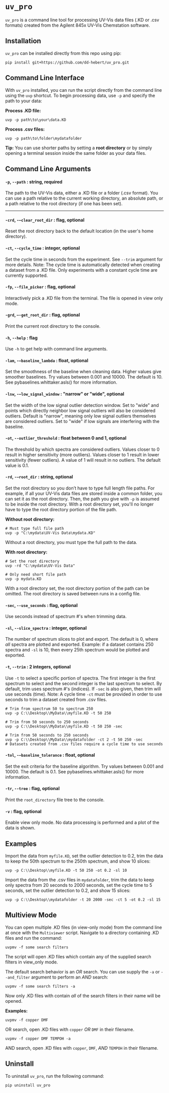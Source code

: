 ``uv_pro``
==========
``uv_pro`` is a command line tool for processing UV-Vis data files (.KD or .csv formats) created from the Agilent 845x UV-Vis Chemstation software.

Installation
------------
``uv_pro`` can be installed directly from this repo using pip:

```
pip install git+https://github.com/dd-hebert/uv_pro.git
```

Command Line Interface
----------------------
With ``uv_pro`` installed, you can run the script directly from the command line using the ``uvp`` shortcut. To begin processing data, use ``-p`` and specify the path to your data:

**Process .KD file:**
```
uvp -p path\to\your\data.KD
```

**Process .csv files:**
```
uvp -p path\to\folder\mydatafolder
```

**Tip:** You can use shorter paths by setting a **root directory** or by simply opening a terminal session inside the same folder as your data files.


Command Line Arguments
----------------------
#### ``-p``, ``--path`` : string, required
The path to the UV-Vis data, either a .KD file or a folder (.csv format). You can use a path relative to the current working directory, an absolute path, or a path relative to the root directory (if one has been set).

___

#### ``-crd``, ``-–clear_root_dir`` : flag, optional
Reset the root directory back to the default location (in the user's home directory).

#### ``-ct``, ``--cycle_time`` : integer, optional
Set the cycle time in seconds from the experiment. See ``--trim`` argument for more details. Note: The cycle time is automatically detected when creating a dataset from a .KD file. Only experiments with a constant cycle time are currently supported.

#### ``-fp``, ``--file_picker`` : flag, optional
Interactively pick a .KD file from the terminal. The file is opened in view only mode.

#### ``-grd``, ``–-get_root_dir`` : flag, optional
Print the current root directory to the console.

#### ``-h``, ``--help`` : flag
Use ``-h`` to get help with command line arguments.

#### ``-lam``, ``-–baseline_lambda`` : float, optional
Set the smoothness of the baseline when cleaning data. Higher values give smoother baselines. Try values between 0.001 and 10000. The default is 10. See pybaselines.whittaker.asls() for more information.

#### ``-lsw``, ``-–low_signal_window`` : "narrow" or "wide", optional
Set the width of the low signal outlier detection window. Set to "wide" and points which directly neighbor low signal outliers will also be considered outliers. Default is "narrow", meaning only low signal outliers themselves are considered outliers. Set to "wide" if low signals are interfering with the baseline.

#### ``-ot``, ``--outlier_threshold`` : float between 0 and 1, optional
The threshold by which spectra are considered outliers. Values closer to 0 result in higher sensitivity (more outliers). Values closer to 1 result in lower sensitivity (fewer outliers). A value of 1 will result in no outliers. The default value is 0.1.

#### ``-rd``, ``-–root_dir`` : string, optional
Set the root directory so you don’t have to type full length file paths. For example, if all your UV-Vis data files are stored inside a common folder, you can set it as the root directory. Then, the path you give with ``-p`` is assumed to be inside the root directory. With a root directory set, you'll no longer have to type the root directory portion of the file path.

**Without root directory:**
```
# Must type full file path
uvp -p "C:\mydata\UV-Vis Data\mydata.KD"
```

Without a root directory, you must type the full path to the data. 

**With root directory:**
```
# Set the root directory
uvp -rd "C:\mydata\UV-Vis Data"

# Only need short file path
uvp -p mydata.KD
```

With a root directory set, the root directory portion of the path can be omitted. The root directory is saved between runs in a config file.

#### ``-sec``, ``--use_seconds`` : flag, optional
Use seconds instead of spectrum #'s when trimming data.

#### ``-sl``, ``--slice_spectra`` : integer, optional
The number of spectrum slices to plot and export. The default is 0, where *all* spectra are plotted and exported. Example: if a dataset contains 250 spectra and ``-sl`` is 10, then every 25th spectrum would be plotted and exported.

#### ``-t``, ``--trim`` : 2 integers, optional
Use ``-t`` to select a specific portion of spectra. The first integer is the first spectrum to select and the second integer is the last spectrum to select. By default, trim uses spectrum #'s (indices). If ``-sec`` is also given, then trim will use seconds (time). Note: A cycle time ``-ct`` must be provided in order to use seconds to trim a dataset created from .csv files.

```
# Trim from spectrum 50 to spectrum 250
uvp -p C:\\Desktop\\MyData\\myfile.KD -t 50 250

# Trim from 50 seconds to 250 seconds
uvp -p C:\\Desktop\\MyData\\myfile.KD -t 50 250 -sec

# Trim from 50 seconds to 250 seconds
uvp -p C:\\Desktop\\MyData\\mydatafolder -ct 2 -t 50 250 -sec
# Datasets created from .csv files require a cycle time to use seconds
```

#### ``-tol``, ``-–baseline_tolerance`` : float, optional
Set the exit criteria for the baseline algorithm. Try values between 0.001 and 10000. The default is 0.1. See pybaselines.whittaker.asls() for more information.

#### ``-tr``, ``--tree`` : flag, optional
Print the ``root_directory`` file tree to the console.

#### ``-v`` : flag, optional
Enable view only mode. No data processing is performed and a plot of the data is shown.

Examples
--------
Import the data from ``myfile.KD``, set the outlier detection to 0.2, trim the data to keep the 50th spectrum to the 250th spectrum, and show 10 slices:
```
uvp -p C:\\Desktop\\myfile.KD -t 50 250 -ot 0.2 -sl 10
```

Import the data from the .csv files in ``mydatafolder``, trim the data to keep only spectra from 20 seconds to 2000 seconds, set the cycle time to 5 seconds, set the outlier detection to 0.2, and show 15 slices:
```
uvp -p C:\\Desktop\\mydatafolder -t 20 2000 -sec -ct 5 -ot 0.2 -sl 15
```

Multiview Mode
--------------
You can open multiple .KD files (in view-only mode) from the command line at once with the ``Multiviewer`` script. Navigate to a directory containing .KD files and run the command:
```
uvpmv -f some search filters
```

The script will open .KD files which contain any of the supplied search filters in view_only mode.

The default search behavior is an *OR* search. You can use supply the ``-a`` or ``--and_filter`` argument to perform an *AND* search:
```
uvpmv -f some search filters -a
```

Now only .KD files with contain *all* of the search filters in their name will be opened.

**Examples:**
```
uvpmv -f copper DMF
```
OR search, open .KD files with ``copper`` *OR* ``DMF`` in their filename.

```
uvpmv -f copper DMF TEMPOH -a
```
AND search, open .KD files with ``copper``, ``DMF``, *AND* ``TEMPOH`` in their filename.

Uninstall
---------
To uninstall ``uv_pro``, run the following command:
```
pip uninstall uv_pro
```
